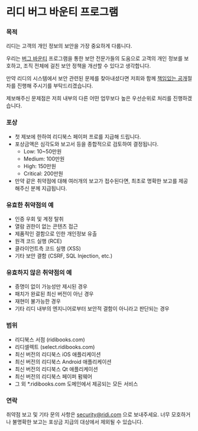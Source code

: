 # 리디 버그 바운티 프로그램

### 목적

리디는 고객의 개인 정보의 보안을 가장 중요하게 다룹니다.

우리는 [버그 바운티](https://en.wikipedia.org/wiki/Bug_bounty_program) 프로그램을 통한 보안 전문가들의 도움으로 고객의 개인 정보를 보호하고, 조직 전체에 걸친 보안 정책을 개선할 수 있다고 생각합니다.

만약 리디의 시스템에서 보안 관련된 문제를 찾아내셨다면 저희와 함께 [책임있는 공개](https://en.wikipedia.org/wiki/Responsible_disclosure)절차를 진행해 주시기를 부탁드리겠습니다.

제보해주신 문제점은 저희 내부의 다른 어떤 업무보다 높은 우선순위로 처리를 진행하겠습니다.


### 포상

- 첫 제보에 한하여 리디북스 페이퍼 프로를 지급해 드립니다.
- 포상금액은 심각도와 보고서 등을 종합적으로 검토하여 결정됩니다.
  - Low: 10~50만원
  - Medium: 100만원
  - High: 150만원
  - Critical: 200만원
- 만약 같은 취약점에 대해 여러개의 보고가 접수된다면, 최초로 명확한 보고를 제공해주신 분께 지급됩니다.


### 유효한 취약점의 예

- 인증 우회 및 계정 탈취
- 열람 권한이 없는 콘텐츠 접근
- 제품적인 결함으로 인한 개인정보 유출
- 원격 코드 실행 (RCE)
- 클라이언트측 코드 실행 (XSS)
- 기타 보안 결함 (CSRF, SQL Injection, etc.)


### 유효하지 않은 취약점의 예

- 증명이 없이 가능성만 제시된 경우
- 패치가 완료된 최신 버전이 아닌 경우
- 재현이 불가능한 경우
- 기타 리디 내부의 엔지니어로부터 보안적 결함이 아니라고 판단되는 경우


### 범위

- 리디북스 서점 (ridibooks.com)
- 리디셀렉트 (select.ridibooks.com)
- 최신 버전의 리디북스 iOS 애플리케이션
- 최신 버전의 리디북스 Android 애플리케이션
- 최신 버전의 리디북스 Qt 애플리케이션
- 최신 버전의 리디북스 페이퍼 펌웨어
- 그 외 *.ridibooks.com 도메인에서 제공되는 모든 서비스


### 연락

취약점 보고 및 기타 문의 사항은 security@ridi.com 으로 보내주세요.
너무 모호하거나 불명확한 보고는 포상금 지급의 대상에서 제외될 수 있습니다.
